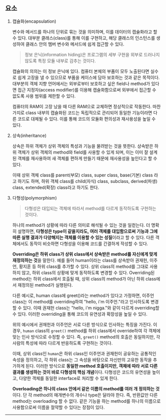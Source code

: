## 요소

1. 캡슐화(encapsulation)

   변수와 메서드를 하나의 단위로 묶는 것을 의미하며, 이를 데이터의 캡슐화라고 할 수 있다. 대부분 클래스(class)를 통해 이를 구현하고, 해당 클래스의 인스턴스를 생성하여 클래스 안의 멤버 변수와 메서드에 쉽게 접근할 수 있다.

   > 정보 은닉(information hiding)은 프로그램의 세부 구현을 외부로 드러나지 않도록 특정 모듈 내부로 감추는 것이다.

   캡슐화의 의의는 이 정보 은닉에 있다. 컴퓨터 본체의 부품이 모두 노출된다면 실수로 쉽게 고장을 낼 수 있으므로 부품을 케이스에 담아 보호하는 것과 같은 목적이다. 대부분의 객체 지향 언어에서는 외부로부터 보호하고 싶은 field나 method가 있다면 접근 지정자(access modifier)를 이용해 캡슐화함으로써 외부에서 접근할 수 없도록 사용 범위를 제한할 수 있다.

   컴퓨터의 RAM이 고장 났을 때 다른 RAM으로 교체하면 정상적으로 작동한다. 마찬가지로 class 내부의 캡슐화된 코드는 독립적으로 관리되어 동일한 기능이라면 다른 코드로 대체될 수 있다. 이를 통해 코드의 모듈화 편의성과 재사용성을 높일 수 있다.

2. 상속(inheritance)

   상속은 하위 객체가 상위 객체의 특성과 기능을 물려받는 것을 뜻한다. 상속받은 하위 객체가 상위 객체의 method와 field를 사용할 수 있게 되며, 이는 이미 잘 설계된 객체를 재사용하여 새 객체를 편하게 만들기 때문에 재사용성을 높인다고 할 수 있다.

   이때 상위 객체 class를 parent(부모) class, super class, base(기본) class 라고 하기도 하며, 하위 객체 class를 child(자식) class, subclass, derived(파생) class, extended(확장) class라고 하기도 한다.

3. 다형성(polymorphism)

   > 다형성은 대입되는 객체에 따라서 method를 다르게 동작하도록 구현하는 것이다.

   하나의 method가 상황에 따라 다른 의미로 해석될 수 있는 것을 일컫는다. 더 명확히 설명하면, **다형성은 type이 같을지라도, 여러 객체를 대입함으로써 기능과 그에 따른 실행 결과가 다양해지는 객체를 이용할 수 있는 성질**이라고 할 수 있다. 다른 객체에서도 동작이 비슷하면 다형성을 이용해 코드를 간결하게 작성할 수 있다.

   **Overriding은 하위 class가 상위 class에서 상속받은 method를 자신에게 맞게 재정의하는 것**을 말한다. 예를 들어 human이라는 class를 상속받아 권재헌, 이주언, 황지훈 등 하위 class를 추가할 수 있다. 상위 class의 method를 그대로 사용하지 않고, 하위 class의 상황에 맞게 동작하도록 변경할 수 있다. Overriding된 method는 하위 class에서 호출될 때, 상위 class의 method가 아닌 하위 class에서 재정의된 method가 실행된다.

   다른 예시로, human class에 greet()라는 method가 있다고 가정하면, 이주언 class는 이 method를 overriding하여 "hello, i'm 이주언."라고 인사하도록 변경할 수 있다. 이때 권재헌 class는 "hello, i'm nigga."와 같이 다르게 overriding할 수 있다. 이러한 overriding을 통해 코드의 유연성과 확장성을 높일 수 있다.

   위의 예시에서 권재헌과 이주언은 서로 다른 방식으로 인사하는 특징을 가진다. 이 경우, `human` class의 `greet()` method를 하위 class에서 override하여 각 객체에 맞는 인사 방식으로 수정할 수 있다. 즉, `greet()` method의 호출은 동일하지만, 각 사람의 특성에 따라 다르게 반응하도록 구현하는 것이다.

   이때, 상위 class인 `human`은 하위 class인 이주언과 권재헌이 공유하는 공통적인 속성을 정의하고, 각 하위 class는 그 속성을 바탕으로 자신만의 고유한 동작을 추가하게 된다. 이러한 방식으로 **동일한 method 호출이지만, 객체에 따라 서로 다른 결과를 생성하는 것이 바로 다형성의 핵심 개념**이다. 다형성은 코드의 유연성을 높이고, 다양한 객체를 동일한 interface로 처리할 수 있게 한다.

   **Overloading은 하나의 class 안에서 같은 이름의 method를 여러 개 정의하는 것**이다. 단 각 method의 매개변수의 개수나 type은 달라야 한다. 즉, 반환값만 다른 method는 overloading 할 수 없다. 같은 기능을 하는 method를 하나의 이름으로 사용함으로써 이름을 절약할 수 있다는 장점이 있다.

---
